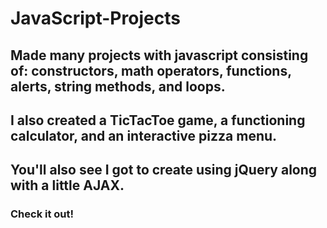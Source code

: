 # JavaScript-Projects

## Made many projects with javascript consisting of: constructors, math operators, functions, alerts, string methods, and loops.

## I also created a TicTacToe game, a functioning calculator, and an interactive pizza menu.

## You'll also see I got to create using jQuery along with a little AJAX.

### Check it out!
